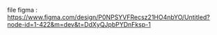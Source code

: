 file figma :
https://www.figma.com/design/P0NPSYVFRecsz21HO4nbYO/Untitled?node-id=1-422&m=dev&t=DdXyQJpbPYDnFksp-1
